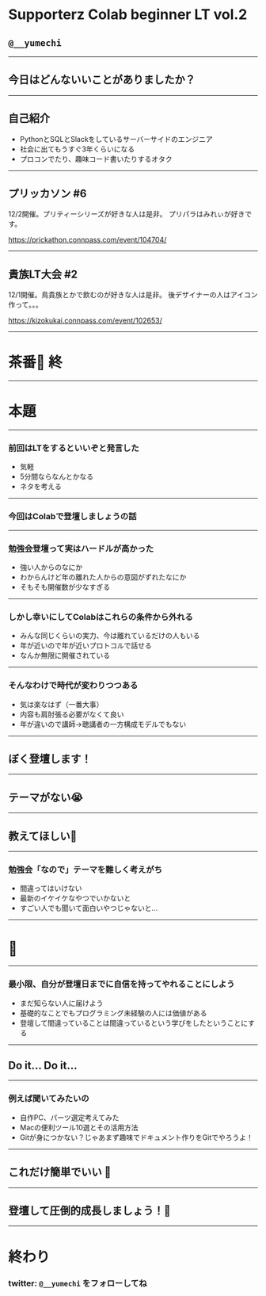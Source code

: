 # Supporterz Colab beginner LT vol.2
## `@__yumechi`

---

## 今日はどんないいことがありましたか？

---

## 自己紹介

* PythonとSQLとSlackをしているサーバーサイドのエンジニア
* 社会に出てもうすぐ3年くらいになる
* プロコンでたり、趣味コード書いたりするオタク

---

## プリッカソン #6

12/2開催。プリティーシリーズが好きな人は是非。
プリパラはみれぃが好きです。

https://prickathon.connpass.com/event/104704/

---

## 貴族LT大会 #2

12/1開催。鳥貴族とかで飲むのが好きな人は是非。
後デザイナーの人はアイコン作って。。。

https://kizokukai.connpass.com/event/102653/

---

# 茶番🍵 終

---

# 本題

---

### 前回はLTをするといいぞと発言した

* 気軽
* 5分間ならなんとかなる
* ネタを考える

---

### 今回はColabで登壇しましょうの話

---

### 勉強会登壇って実はハードルが高かった

* 強い人からのなにか
* わからんけど年の離れた人からの意図がずれたなにか
* そもそも開催数が少なすぎる

---

### しかし幸いにしてColabはこれらの条件から外れる

* みんな同じくらいの実力、今は離れているだけの人もいる
* 年が近いので年が近いプロトコルで話せる
* なんか無限に開催されている

---

### そんなわけで時代が変わりつつある

* 気は楽なはず（一番大事）
* 内容も肩肘張る必要がなくて良い 
* 年が違いので講師→聴講者の一方構成モデルでもない

---

## ぼく登壇します！

---

## テーマがない😭

---

## 教えてほしい🤔

---

### 勉強会「なので」テーマを難しく考えがち

* 間違ってはいけない
* 最新のイケイケなやつでいかないと
* すごい人でも聞いて面白いやつじゃないと…

---

# 🙅

---

### 最小限、自分が登壇日までに自信を持ってやれることにしよう

* まだ知らない人に届けよう
* 基礎的なことでもプログラミング未経験の人には価値がある
* 登壇して間違っていることは間違っているという学びをしたということにする

---

## Do it... Do it...

---

### 例えば聞いてみたいの

* 自作PC、パーツ選定考えてみた
* Macの便利ツール10選とその活用方法
* Gitが身につかない？じゃあまず趣味でドキュメント作りをGitでやろうよ！

---

## これだけ簡単でいい 🙆

---

## 登壇して圧倒的成長しましょう！💪

---

# 終わり

### twitter: `@__yumechi` をフォローしてね






